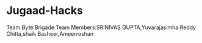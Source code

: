 # Jugaad-Hacks
Team:Byte Brigade Team Members:SRINIVAS GUPTA,Yuvarajasimha Reddy Chitta,shaik Basheer,Ameerroshan
